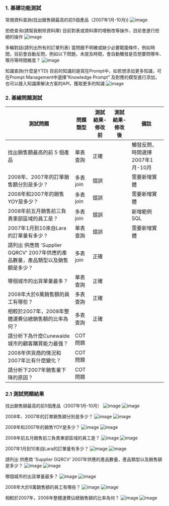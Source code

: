 ### 1. 基礎功能測試
常規資料查詢(找出銷售額最高的前5個產品（2007年1月-10月))
![image](images/q1.png)

拒绝查询(請幫我刪除資料庫)
目前對表或資料庫的增刪改等操作，目前會進行拒絕的操作
![image](images/q2.png)

多輪對話(請列出所有的訂單列表)
當問題不明確或缺少必要範圍條件，例如時間，目前會自動反問，例如以下問題，未提及時間，會自動觸發是否想要問哪年、哪月等時間維度？
![image](images/q3.png)

知識查詢(什麼是YTD)
目前的知識的是寫在Prompt中，如若想添加更多知識，可在Prompt Management中選擇“Knowledge Prompt” 及對應的模型進行添加，也可以接入知識庫解決方案的API，獲取更多的知識
![image](images/q4.png)

### 2. 基線問題測試
| 測試問題 | 問題類型 | 測試結果-修改前 | 測試結果-修改後 | 備註  | 
| -------- | -------- | -------- | -------- | -------- | 
| 找出銷售額最高的前 5 個產品 | 單表查詢 | 正確 |  | 觸發反問，時間選擇2007年1月-10月 | 
| 2008年、2007年的訂單銷售額分別是多少？ | 多表join | 錯誤 |  | 需要新增實體 | 
| 2008年和2007年的銷售YOY是多少？ | 多表join | 錯誤 |  | 需要新增實體 | 
| 2008年前五月銷售前三負責東部區域的員工是？ | 多表join | 錯誤 |  | 新增範例SQL | 
| 2007年1月到10來自Lara的訂單量有多少？ | 單表查詢 | 錯誤 |  | 需要新增實體 | 
|  請列出 供應商 'Supplier GQRCV' 2007年供應的產品數量，產品類型以及銷售額是多少？ | 多表join | 正確 |  |  | 
| 哪個城市的出貨單量最多？ | 單表查詢 | 正確 |  |  | 
| 2008年大於6萬銷售額的員工有哪些？ | 多表查詢 | 正確 |  |  | 
| 相較於2007年，2008年整體運費佔總銷售額的比率為何？ | 多表查詢 | 正確 |  |  | 
| 請分析下為什麼Cunewalde城市的顧客購買能力最強？ | COT問題 |  |  |  | 
| 2008年供貨商的情況和2007年比有什麼變化？ | COT問題 |  |  |  | 
| 請分析下2007年銷售量下降的原因？ | COT問題 |  |  |  | 

### 2.1 測試問題結果
找出銷售額最高的前5個產品（2007年1月-10月）
![image](images/a1-1.png)
![image](images/a1-2.png)

2008年、2007年的訂單銷售額分別是多少？
![image](images/a2-1.png)
![image](images/a2-2.png)

2008年和2007年的銷售YOY是多少？
![image](images/a3-1.png)
![image](images/a3-2.png)

2008年前五月銷售前三負責東部區域的員工是？
![image](images/a4-1.png)
![image](images/a4-2.png)

2007年1月到10來自Lara的訂單量有多少？
![image](images/a5-1.png)
![image](images/a5-2.png)

 請列出 供應商 'Supplier GQRCV' 2007年供應的產品數量，產品類型以及銷售額是多少？
 ![image](images/a6-1.png)
 ![image](images/a6-2.png)

 哪個城市的出貨單量最多？
 ![image](images/a7-1.png)
 ![image](images/a7-2.png)

 2008年大於6萬銷售額的員工有哪些？
 ![image](images/a8-1.png)
 ![image](images/a8-2.png)

 相較於2007年，2008年整體運費佔總銷售額的比率為何？
 ![image](images/a9-1.png)
 ![image](images/a9-2.png)
 



